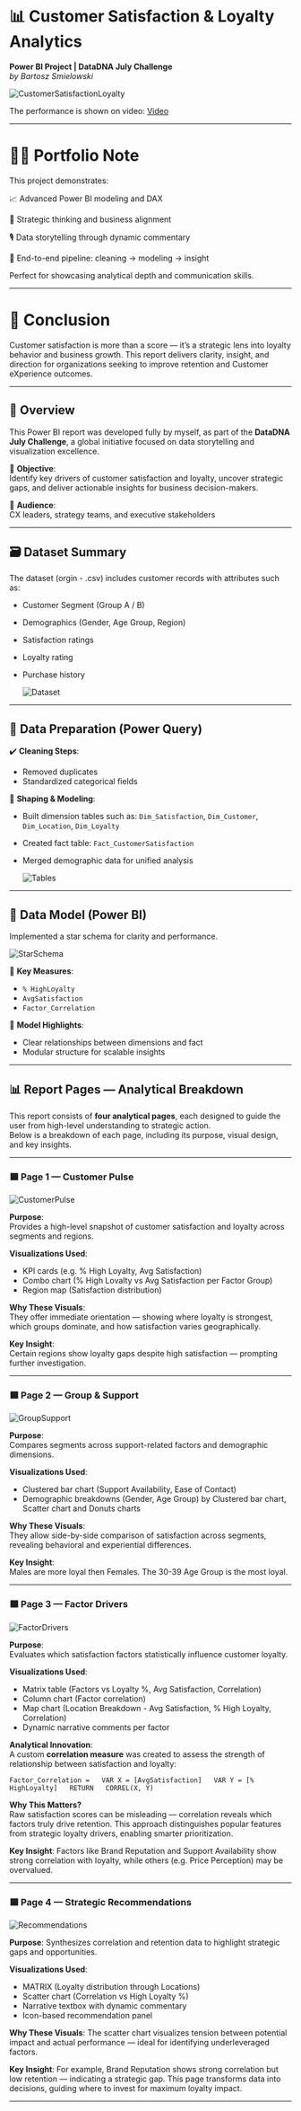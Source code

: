 # 📊 Customer Satisfaction & Loyalty Analytics  
**Power BI Project | DataDNA July Challenge**  
_by Bartosz Smielowski_  

![CustomerSatisfactionLoyalty](https://github.com/bartoszsmielowski/PowerBI_CustomerSatisfactionAndLoyalty_DataDNA_JulyCallenge/blob/main/003%20Multimedia/CustomerSatisfactionAndLoyalty_PagesView.png)  

The performance is shown on video:
[Video](https://www.awesomescreenshot.com/video/42052588?key=41fbf4e04cc637eb33b4e349a3529ae5)

---

# 🧑‍💼 Portfolio Note
This project demonstrates:

📈 Advanced Power BI modeling and DAX

🧠 Strategic thinking and business alignment

🎙️ Data storytelling through dynamic commentary

🧼 End-to-end pipeline: cleaning → modeling → insight

Perfect for showcasing analytical depth and communication skills.  

---  

# 🏁 Conclusion  
Customer satisfaction is more than a score — it’s a strategic lens into loyalty behavior and business growth. 
This report delivers clarity, insight, and direction for organizations seeking to improve retention and Customer eXperience outcomes.

---  

## 🧭 Overview

This Power BI report was developed fully by myself, as part of the **DataDNA July Challenge**, a global initiative focused on data storytelling and visualization excellence.

🎯 **Objective**:  
Identify key drivers of customer satisfaction and loyalty, uncover strategic gaps, and deliver actionable insights for business decision-makers.

👥 **Audience**:  
CX leaders, strategy teams, and executive stakeholders

---

## 🗃️ Dataset Summary

The dataset (orgin - .csv) includes customer records with attributes such as:

- Customer Segment (Group A / B)  
- Demographics (Gender, Age Group, Region)  
- Satisfaction ratings  
- Loyalty rating 
- Purchase history

  ![Dataset](https://github.com/bartoszsmielowski/PowerBI_CustomerSatisfactionAndLoyalty_DataDNA_JulyCallenge/blob/main/003%20Multimedia/Dataset_View.png)

---

## 🧼 Data Preparation (Power Query)

✔️ **Cleaning Steps**:
- Removed duplicates  
- Standardized categorical fields   

🔧 **Shaping & Modeling**:
- Built dimension tables such as: `Dim_Satisfaction`, `Dim_Customer`, `Dim_Location`, `Dim_Loyalty`  
- Created fact table: `Fact_CustomerSatisfaction`  
- Merged demographic data for unified analysis

  ![Tables](https://github.com/bartoszsmielowski/PowerBI_CustomerSatisfactionAndLoyalty_DataDNA_JulyCallenge/blob/main/003%20Multimedia/Tables_PowerQuery.png)

---

## 🧩 Data Model (Power BI)

Implemented a star schema for clarity and performance.  

![StarSchema](https://github.com/bartoszsmielowski/PowerBI_CustomerSatisfactionAndLoyalty_DataDNA_JulyCallenge/blob/main/003%20Multimedia/StarSchema.png)

🔗 **Key Measures**:
- `% HighLoyalty`  
- `AvgSatisfaction`  
- `Factor_Correlation`  

📐 **Model Highlights**:
- Clear relationships between dimensions and fact  
- Modular structure for scalable insights

---

## 📊 Report Pages — Analytical Breakdown

This report consists of **four analytical pages**, each designed to guide the user from high-level understanding to strategic action.  
Below is a breakdown of each page, including its purpose, visual design, and key insights.

---

### 🟦 Page 1 — Customer Pulse

  ![CustomerPulse](https://github.com/bartoszsmielowski/PowerBI_CustomerSatisfactionAndLoyalty_DataDNA_JulyCallenge/blob/main/003%20Multimedia/CustomerPulse_PageView.png)

**Purpose**:  
Provides a high-level snapshot of customer satisfaction and loyalty across segments and regions.

**Visualizations Used**:  
- KPI cards (e.g. % High Loyalty, Avg Satisfaction)  
- Combo chart (% High Lovalty vs Avg Satisfaction per Factor Group) 
- Region map (Satisfaction distribution)

**Why These Visuals**:  
They offer immediate orientation — showing where loyalty is strongest, which groups dominate, and how satisfaction varies geographically.

**Key Insight**:  
Certain regions show loyalty gaps despite high satisfaction — prompting further investigation.

---

### 🟦 Page 2 — Group & Support  

![GroupSupport](https://github.com/bartoszsmielowski/PowerBI_CustomerSatisfactionAndLoyalty_DataDNA_JulyCallenge/blob/main/003%20Multimedia/GroupSupport_PageView.png)

**Purpose**:  
Compares segments across support-related factors and demographic dimensions.

**Visualizations Used**:  
- Clustered bar chart (Support Availability, Ease of Contact)  
- Demographic breakdowns (Gender, Age Group) by Clustered bar chart, Scatter chart and Donuts charts

**Why These Visuals**:  
They allow side-by-side comparison of satisfaction across segments, revealing behavioral and experiential differences.

**Key Insight**:  
Males are more loyal then Females. The 30-39 Age Group is the most loyal.

---

### 🟦 Page 3 — Factor Drivers  

![FactorDrivers](https://github.com/bartoszsmielowski/PowerBI_CustomerSatisfactionAndLoyalty_DataDNA_JulyCallenge/blob/main/003%20Multimedia/FactorDrivers_PageView.png)

**Purpose**:  
Evaluates which satisfaction factors statistically influence customer loyalty.

**Visualizations Used**:  
- Matrix table (Factors vs Loyalty %, Avg Satisfaction, Correlation)
- Column chart (Factor correlation)
- Map chart (Location Breakdown - Avg Satisfaction, % High Loyalty, Correlation)
- Dynamic narrative comments per factor

**Analytical Innovation**:  
A custom **correlation measure** was created to assess the strength of relationship between satisfaction and loyalty:  

`Factor_Correlation =  
VAR X = [AvgSatisfaction]  
VAR Y = [% HighLoyalty]  
RETURN  
CORREL(X, Y)`  

**Why This Matters?**  
Raw satisfaction scores can be misleading — correlation reveals which factors truly drive retention. This approach distinguishes popular features from strategic loyalty drivers, enabling smarter prioritization.

**Key Insight**: Factors like Brand Reputation and Support Availability show strong correlation with loyalty, while others (e.g. Price Perception) may be overvalued.  

---  
  
### 🟦 Page 4 — Strategic Recommendations  

![Recommendations](https://github.com/bartoszsmielowski/PowerBI_CustomerSatisfactionAndLoyalty_DataDNA_JulyCallenge/blob/main/003%20Multimedia/Recommendations_PageView.png)

**Purpose**:
Synthesizes correlation and retention data to highlight strategic gaps and opportunities.

**Visualizations Used**:
- MATRIX (Loyalty distribution through Locations)
- Scatter chart (Correlation vs High Loyalty %)
- Narrative textbox with dynamic commentary
- Icon-based recommendation panel

**Why These Visuals**: 
The scatter chart visualizes tension between potential impact and actual performance — ideal for identifying underleveraged factors.

**Key Insight**: 
For example, Brand Reputation shows strong correlation but low retention — indicating a strategic gap. This page transforms data into decisions, guiding where to invest for maximum loyalty impact.
  
---


